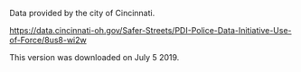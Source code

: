 Data provided by the city of Cincinnati.

https://data.cincinnati-oh.gov/Safer-Streets/PDI-Police-Data-Initiative-Use-of-Force/8us8-wi2w

This version was downloaded on July 5 2019.